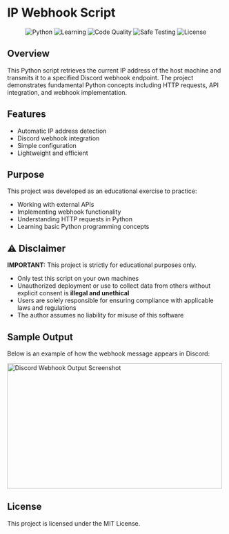# IP Webhook Script

<p align="center">
  <img alt="Python" src="https://img.shields.io/badge/Python-3776AB?style=for-the-badge&logo=python&logoColor=white" />
  <img alt="Learning" src="https://img.shields.io/badge/Learning-Python-blue?style=for-the-badge&logo=python&logoColor=white" />
  <img alt="Code Quality" src="https://img.shields.io/badge/Code%20Quality-Good-brightgreen?style=for-the-badge" />
  <img alt="Safe Testing" src="https://img.shields.io/badge/Safe%20Testing-Yes-brightgreen?style=for-the-badge" />
  <img alt="License" src="https://img.shields.io/badge/License-MIT-lightgrey?style=for-the-badge&logo=opensourceinitiative" />
</p>

## Overview

This Python script retrieves the current IP address of the host machine and transmits it to a specified Discord webhook endpoint. The project demonstrates fundamental Python concepts including HTTP requests, API integration, and webhook implementation.

## Features

- Automatic IP address detection
- Discord webhook integration
- Simple configuration
- Lightweight and efficient

## Purpose

This project was developed as an educational exercise to practice:
- Working with external APIs
- Implementing webhook functionality
- Understanding HTTP requests in Python
- Learning basic Python programming concepts

## ⚠️ Disclaimer

**IMPORTANT:** This project is strictly for educational purposes only.

- Only test this script on your own machines
- Unauthorized deployment or use to collect data from others without explicit consent is **illegal and unethical**
- Users are solely responsible for ensuring compliance with applicable laws and regulations
- The author assumes no liability for misuse of this software

## Sample Output

Below is an example of how the webhook message appears in Discord:

<img width="498" height="290" alt="Discord Webhook Output Screenshot" src="https://github.com/user-attachments/assets/c29de408-647c-4ac9-87f1-9f4ea4421eb2" />

## License

This project is licensed under the MIT License.
